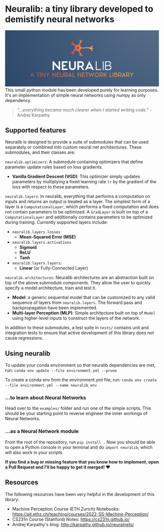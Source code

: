 # Neuralib: a tiny library developed to demistify neural networks
![Neuralib](img/neuralib_landscape.png)
This small python module has been developed purely for learning purposes. It's an implementation of simple neural networks using numpy as only dependency.

> *"…everything became much clearer when I started writing code."* - Andrej Karpathy

## Supported features
Neuralib is designed to provide a suite of submodules that can be used separately or combined into custom neural net architectures. These submodules, and their classes are:

`neuralib.optimizers`: A submodule containing optimizers that define parameter update rules based on loss gradients.
- **Vanilla Gradient Descent (VGD)**: This optimizer simply updates parameters by multiplying a fixed learning rate `lr` by the gradient of the loss with respect to these parameters.

`neuralib.layers`: In neuralib, everything that performs a computation on inputs and returns an output is treated as a layer. The simplest form of a layer is a `ComputationalLayer`, which performs a fixed computation and does not contain parameters to be optimized. A `GradLayer` is built on top of a `ComputationalLayer` and additionally contains parameters to be optimized during training. Currently supported layers include:
- `neuralib.layers.losses`
    - **Mean-Squared Error (MSE)**
- `neuralib.layers.activations`
    - **Sigmoid**
    - **ReLU**
    - **Tanh**
- `neuralib.layers.layers`:
    - **Linear** (or Fully-Connected Layer)

`neuralib.architectures`: Neuralib architectures are an abstraction built on top of the above submodule components. They allow the user to quickly specify a model architecture, train and test it.
- **Model**: a generic sequential model that can be customized to any valid sequence of layers from `neuralib.layers`. The forward pass and backpropagation have been implemented.
- **Multi-layer Perception (MLP)**: Simple architecture built on top of `Model` using higher-level inputs to construct the layers of the network.

In addition to these submodules, a test suite in `tests/` contains unit and integration tests to ensure that active development of this library does not cause regressions.

## Using neuralib
To update your conda environment so that neuralib dependencies are met, run:
`conda env update --file environment.yml --prune
`

To create a conda env from the environment.yml file, run:
`conda env create --file environment.yml --name neuralib_env`
### ...to learn about Neural Networks
Head over to the `examples/` folder and run one of the simple scripts. This should be your starting point to reverse engineer the inner workings of Neural Networks.
### ...as a Neural Network module
From the root of the repository, run `pip install .`
Now you should be able to open a Python console in your terminal and do `import neuralib`, which will also work in your scripts.

**If you find a bug or missing feature that you know how to implement, open a Pull Request and I'll be happy to get it merged! ❤️**

## Resources
The following resources have been very helpful in the development of this library:
- Machine Perception Course (ETH Zurich) Notebooks: https://ait.ethz.ch/teaching/courses/2022-SS-Machine-Perception/
- CS231n Course (Stanford) Notes: https://cs231n.github.io/
- Andrej Karpathy's blog: http://karpathy.github.io/neuralnets/ 